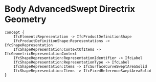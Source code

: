 Body AdvancedSwept Directrix Geometry
=====================================



```
concept {
    IfcElement:Representation -> IfcProductDefinitionShape
    IfcProductDefinitionShape:Representations -> IfcShapeRepresentation
    IfcShapeRepresentation:ContextOfItems -> IfcGeometricRepresentationContext
    IfcShapeRepresentation:RepresentationIdentifier -> IfcLabel
    IfcShapeRepresentation:RepresentationType -> IfcLabel
    IfcShapeRepresentation:Items -> IfcSurfaceCurveSweptAreaSolid
    IfcShapeRepresentation:Items -> IfcFixedReferenceSweptAreaSolid
}
```
